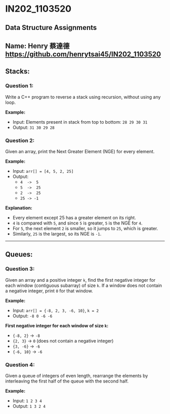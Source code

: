 # IN202_1103520
## Data Structure Assignments
**Name:** Henry 蔡達德
https://github.com/henrytsai45/IN202_1103520
---

## Stacks:

### Question 1:
Write a C++ program to reverse a stack using recursion, without using any loop.

**Example:**
- Input: Elements present in stack from top to bottom: `28 29 30 31`
- Output: `31 30 29 28`

### Question 2:
Given an array, print the Next Greater Element (NGE) for every element.

**Example:**
- Input: `arr[] = [4, 5, 2, 25]`
- Output:
  - `4  ->  5`
  - `5  ->  25`
  - `2  ->  25`
  - `25 -> -1`

**Explanation:**
- Every element except 25 has a greater element on its right.
- `4` is compared with `5`, and since `5` is greater, `5` is the NGE for `4`.
- For `5`, the next element `2` is smaller, so it jumps to `25`, which is greater.
- Similarly, `25` is the largest, so its NGE is `-1`.

---

## Queues:

### Question 3:
Given an array and a positive integer `k`, find the first negative integer for each window (contiguous subarray) of size `k`. If a window does not contain a negative integer, print `0` for that window.

**Example:**
- Input: `arr[] = {-8, 2, 3, -6, 10}`, `k = 2`
- Output: `-8 0 -6 -6`

**First negative integer for each window of size `k`:**
- `{-8, 2}` → `-8`
- `{2, 3}` → `0` (does not contain a negative integer)
- `{3, -6}` → `-6`
- `{-6, 10}` → `-6`

### Question 4:
Given a queue of integers of even length, rearrange the elements by interleaving the first half of the queue with the second half.

**Example:**
- Input: `1 2 3 4`
- Output: `1 3 2 4`
